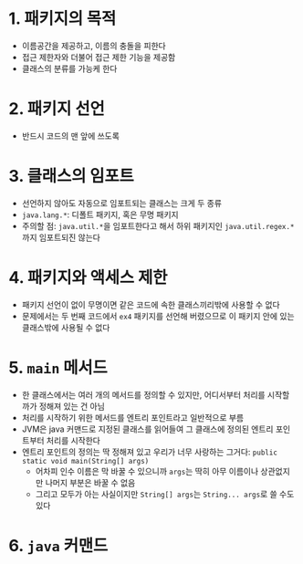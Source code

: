 # 1. 패키지의 목적

- 이름공간을 제공하고, 이름의 충돌을 피한다
- 접근 제한자와 더불어 접근 제한 기능을 제공함
- 클래스의 분류를 가능케 한다

# 2. 패키지 선언

- 반드시 코드의 맨 앞에 쓰도록

# 3. 클래스의 임포트

- 선언하지 않아도 자동으로 임포트되는 클래스는 크게 두 종류
- `java.lang.*`: 디폴트 패키지, 혹은 무명 패키지
- 주의할 점: `java.util.*`을 임포트한다고 해서 하위 패키지인 `java.util.regex.*`까지 임포트되진 않는다

# 4. 패키지와 액세스 제한

- 패키지 선언이 없이 무명이면 같은 코드에 속한 클래스끼리밖에 사용할 수 없다
- 문제에서는 두 번째 코드에서 `ex4` 패키지를 선언해 버렸으므로 이 패키지 안에 있는 클래스밖에 사용될 수 없다

# 5. `main` 메서드

- 한 클래스에서는 여러 개의 메서드를 정의할 수 있지만, 어디서부터 처리를 시작할까가 정해져 있는 건 아님
- 처리를 시작하기 위한 메서드를 엔트리 포인트라고 일반적으로 부름
- JVM은 java 커맨드로 지정된 클래스를 읽어들여 그 클래스에 정의된 엔트리 포인트부터 처리를 시작한다
- 엔트리 포인트의 정의는 딱 정해져 있고 우리가 너무 사랑하는 그거다: `public static void main(String[] args)`
  - 어차피 인수 이름은 막 바꿀 수 있으니까 `args`는 딱히 아무 이름이나 상관없지만 나머지 부분은 바꿀 수 없음
  - 그리고 모두가 아는 사실이지만 `String[] args`는 `String... args`로 쓸 수도 있다

# 6. `java` 커맨드

